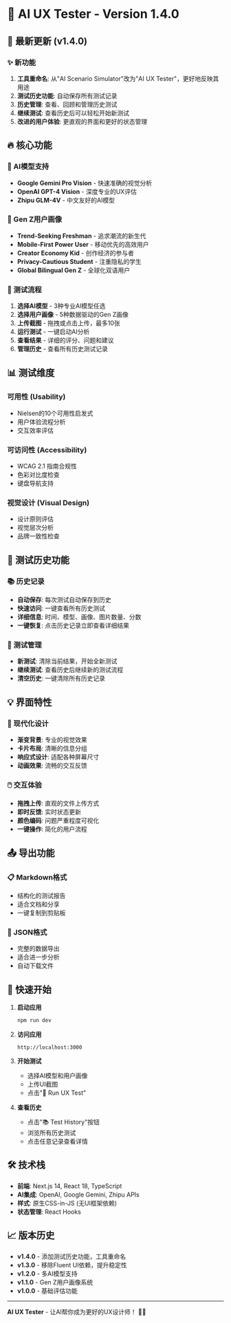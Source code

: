 # 🧪 AI UX Tester - Version 1.4.0

## 🎉 最新更新 (v1.4.0)

### ✨ 新功能
1. **工具重命名**: 从"AI Scenario Simulator"改为"AI UX Tester"，更好地反映其用途
2. **测试历史功能**: 自动保存所有测试记录
3. **历史管理**: 查看、回顾和管理历史测试
4. **继续测试**: 查看历史后可以轻松开始新测试
5. **改进的用户体验**: 更直观的界面和更好的状态管理

## 🔥 核心功能

### 🧠 AI模型支持
- **Google Gemini Pro Vision** - 快速准确的视觉分析
- **OpenAI GPT-4 Vision** - 深度专业的UX评估
- **Zhipu GLM-4V** - 中文友好的AI模型

### 👤 Gen Z用户画像
- **Trend-Seeking Freshman** - 追求潮流的新生代
- **Mobile-First Power User** - 移动优先的高效用户
- **Creator Economy Kid** - 创作经济的参与者
- **Privacy-Cautious Student** - 注重隐私的学生
- **Global Bilingual Gen Z** - 全球化双语用户

### 🔧 测试流程
1. **选择AI模型** - 3种专业AI模型任选
2. **选择用户画像** - 5种数据驱动的Gen Z画像
3. **上传截图** - 拖拽或点击上传，最多10张
4. **运行测试** - 一键启动AI分析
5. **查看结果** - 详细的评分、问题和建议
6. **管理历史** - 查看所有历史测试记录

## 📊 测试维度

### 可用性 (Usability)
- Nielsen的10个可用性启发式
- 用户体验流程分析
- 交互效率评估

### 可访问性 (Accessibility)
- WCAG 2.1 指南合规性
- 色彩对比度检查
- 键盘导航支持

### 视觉设计 (Visual Design)
- 设计原则评估
- 视觉层次分析
- 品牌一致性检查

## 🎯 测试历史功能

### 📚 历史记录
- **自动保存**: 每次测试自动保存到历史
- **快速访问**: 一键查看所有历史测试
- **详细信息**: 时间、模型、画像、图片数量、分数
- **一键恢复**: 点击历史记录立即查看详细结果

### 🔄 测试管理
- **新测试**: 清除当前结果，开始全新测试
- **继续测试**: 查看历史后继续新的测试流程
- **清空历史**: 一键清除所有历史记录

## 💡 界面特性

### 🎨 现代化设计
- **渐变背景**: 专业的视觉效果
- **卡片布局**: 清晰的信息分组
- **响应式设计**: 适配各种屏幕尺寸
- **动画效果**: 流畅的交互反馈

### 🖱️ 交互体验
- **拖拽上传**: 直观的文件上传方式
- **即时反馈**: 实时状态更新
- **颜色编码**: 问题严重程度可视化
- **一键操作**: 简化的用户流程

## 📤 导出功能

### 📋 Markdown格式
- 结构化的测试报告
- 适合文档和分享
- 一键复制到剪贴板

### 💾 JSON格式
- 完整的数据导出
- 适合进一步分析
- 自动下载文件

## 🚀 快速开始

1. **启动应用**
   ```bash
   npm run dev
   ```

2. **访问应用**
   ```
   http://localhost:3000
   ```

3. **开始测试**
   - 选择AI模型和用户画像
   - 上传UI截图
   - 点击"🧪 Run UX Test"

4. **查看历史**
   - 点击"📚 Test History"按钮
   - 浏览所有历史测试
   - 点击任意记录查看详情

## 🛠️ 技术栈

- **前端**: Next.js 14, React 18, TypeScript
- **AI集成**: OpenAI, Google Gemini, Zhipu APIs
- **样式**: 原生CSS-in-JS (无UI框架依赖)
- **状态管理**: React Hooks

## 📈 版本历史

- **v1.4.0** - 添加测试历史功能，工具重命名
- **v1.3.0** - 移除Fluent UI依赖，提升稳定性
- **v1.2.0** - 多AI模型支持
- **v1.1.0** - Gen Z用户画像系统
- **v1.0.0** - 基础评估功能

---

**AI UX Tester** - 让AI帮你成为更好的UX设计师！ 🎨✨
